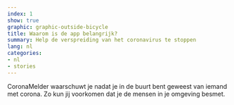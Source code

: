 ```yaml
---
index: 1
show: true
graphic: graphic-outside-bicycle
title: Waarom is de app belangrijk?
summary: Help de verspreiding van het coronavirus te stoppen
lang: nl
categories:
- nl
- stories
---
```


CoronaMelder waarschuwt je nadat je in de buurt bent geweest van iemand met corona. Zo kun jij voorkomen dat je de mensen in je omgeving besmet.